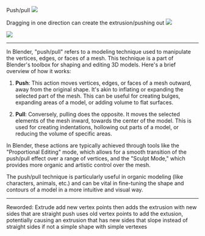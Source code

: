 Push/pull
![](https://i.imgur.com/IGAzTEs.png)

Dragging in one direction can create the extrusion/pushing out
![](https://i.imgur.com/xCafRji.png)

![](https://i.imgur.com/jKaoV14.png)


---


In Blender, "push/pull" refers to a modeling technique used to manipulate the vertices, edges, or faces of a mesh. This technique is a part of Blender's toolbox for shaping and editing 3D models. Here's a brief overview of how it works:

1. **Push**: This action moves vertices, edges, or faces of a mesh outward, away from the original shape. It's akin to inflating or expanding the selected part of the mesh. This can be useful for creating bulges, expanding areas of a model, or adding volume to flat surfaces.

2. **Pull**: Conversely, pulling does the opposite. It moves the selected elements of the mesh inward, towards the center of the model. This is used for creating indentations, hollowing out parts of a model, or reducing the volume of specific areas.

In Blender, these actions are typically achieved through tools like the "Proportional Editing" mode, which allows for a smooth transition of the push/pull effect over a range of vertices, and the "Sculpt Mode," which provides more organic and artistic control over the mesh.

The push/pull technique is particularly useful in organic modeling (like characters, animals, etc.) and can be vital in fine-tuning the shape and contours of a model in a more intuitive and visual way.

---

Reworded:
Extrude add new vertex points then adds the extrusion with new sides that are straight
push uses old vertex points to add the extusion, potentially causing an extrusion that has new sides that slope instead of straight sides if not a simple shape with simple vertexes

